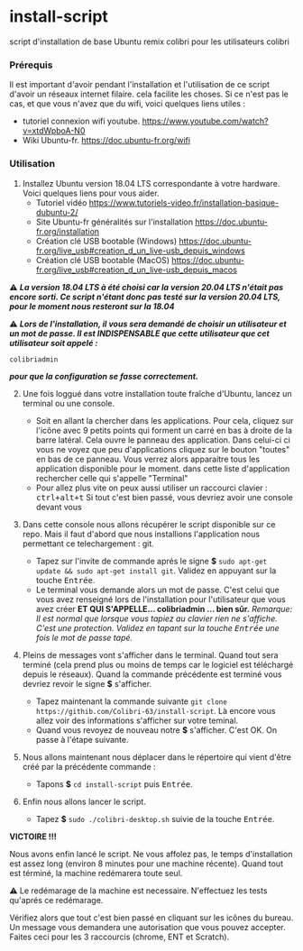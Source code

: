 # install-script
script d'installation de base Ubuntu remix colibri pour les utilisateurs colibri



### Prérequis

Il est important d'avoir pendant l'installation et l'utilisation de ce script d'avoir un réseaux internet filaire. cela facilite les choses.
Si ce n'est pas le cas, et que vous n'avez que du wifi, voici quelques liens utiles :

- tutoriel connexion wifi youtube. https://www.youtube.com/watch?v=xtdWpboA-N0
- Wiki Ubuntu-fr. https://doc.ubuntu-fr.org/wifi



### Utilisation

1. Installez Ubuntu version 18.04 LTS correspondante à votre hardware. Voici quelques liens pour vous aider.
    - Tutoriel vidéo https://www.tutoriels-video.fr/installation-basique-dubuntu-2/ 
    - Site Ubuntu-fr généralités sur l'installation https://doc.ubuntu-fr.org/installation
    - Création clé USB bootable (Windows) https://doc.ubuntu-fr.org/live_usb#creation_d_un_live-usb_depuis_windows
    - Création clé USB bootable (MacOS) https://doc.ubuntu-fr.org/live_usb#creation_d_un_live-usb_depuis_macos
 
:warning:
***La version 18.04 LTS à été choisi car la version 20.04 LTS n'était pas encore sorti. 
Ce script n'étant donc pas testé sur la version 20.04 LTS, pour le moment nous resteront sur la 18.04***

:warning:
***Lors de l'installation, il vous sera demandé de choisir un utilisateur et un mot de passe. 
Il est INDISPENSABLE que cette utilisateur que cet utilisateur soit appelé :***
```
colibriadmin
```
***pour que la configuration se fasse correctement.***



2. Une fois loggué dans votre installation toute fraîche d'Ubuntu, lancez un terminal ou une console.
    - Soit en allant la chercher dans les applications. Pour cela, cliquez sur l'icône avec 9 petits points qui forment un carré en bas à droite de la barre latéral. Cela ouvre le panneau des application. Dans celui-ci ci vous ne voyez que peu d'applications cliquez sur le bouton "toutes" en bas de ce panneau. Vous verrez alors apparaitre tous les application disponible pour le moment. dans cette liste d'application rechercher celle qui s'appelle "Terminal"
    - Pour allez plus vite on peux aussi utiliser un raccourci clavier : <kbd>ctrl+alt+t</kbd>
Si tout c'est bien passé, vous devriez avoir une console devant vous



3. Dans cette console nous allons récupérer le script disponible sur ce repo. Mais il faut d'abord que nous installions l'application nous permettant ce telechargement : git.
    - Tapez sur l'invite de commande aprés le signe **$** `sudo apt-get update && sudo apt-get install git`. Validez en appuyant sur la touche <kbd>Entrée</kbd>.
    - Le terminal vous demande alors un mot de passe. C'est celui que vous avez renseigné lors de l'installation pour l'utilisateur que vous avez créer **ET QUI S'APPELLE... colibriadmin ... bien sûr.**
*Remarque: Il est normal que lorsque vous tapiez au clavier rien ne s'affiche. C'est une protection. Validez en tapant sur la touche <kbd>Entrée</kbd> une fois le mot de passe tapé.*



4. Pleins de messages vont s'afficher dans le terminal. Quand tout sera terminé (cela prend plus ou moins de temps car le logiciel est téléchargé depuis le réseaux). Quand la commande précédente est terminé vous devriez revoir le signe **$** s'afficher.
    - Tapez maintenant la commande suivante `git clone https://githib.com/Colibri-63/install-script`. Là encore vous allez voir des informations s'afficher sur votre teminal.
    - Quand vous revoyez de nouveau notre **$** s'afficher. C'est OK. On passe à l'étape suivante.



5. Nous allons maintenant nous déplacer dans le répertoire qui vient d'être créé par la précédente commande : 
    - Tapons **$** `cd install-script` puis <kbd>Entrée</kbd>.



6. Enfin nous allons lancer le script.
    - Tapez **$** `sudo ./colibri-desktop.sh` suivie de la touche <kbd>Entrée</kbd>.
  
  **VICTOIRE !!!**
  
  Nous avons enfin lancé le script. Ne vous affolez pas, le temps d'installation est assez long (environ 8 minutes pour une machine récente). Quand tout est términé, la machine redémarera toute seul. 
  
  :warning:   Le redémarage de la machine est necessaire. N'effectuez les tests qu'aprés ce redémarage.
  
  Vérifiez alors que tout c'est bien passé en cliquant sur les icônes du bureau. Un message vous demandera une autorisation que vous pouvez accepter. Faites ceci pour les 3 raccourcis (chrome, ENT et Scratch).

  
  
